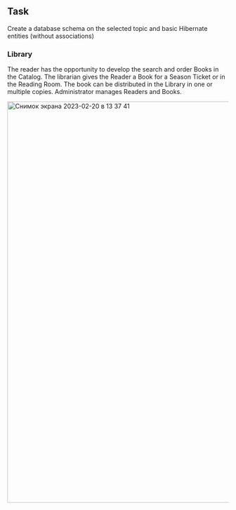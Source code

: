 ## **Task** 
Create a database schema on the selected topic and basic Hibernate entities (without associations)

### **Library** 
The reader has the opportunity to develop the search and order Books in the Catalog. The librarian gives the Reader a Book for a Season Ticket or in the Reading Room. The book can be distributed in the Library in one or multiple copies. Administrator manages Readers and Books.


<img width="915" alt="Снимок экрана 2023-02-20 в 13 37 41" src="https://user-images.githubusercontent.com/72652915/220095882-4288a8a0-7833-4f99-8d3b-c24f23f17226.png">